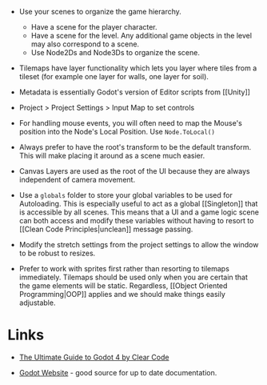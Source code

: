 * Use your scenes to organize the game hierarchy.
	* Have a scene for the player character. 
	* Have a scene for the level. Any additional game objects in the level may also correspond to a scene. 
	* Use Node2Ds and Node3Ds to organize the scene.

* Tilemaps have layer functionality  which lets you layer where tiles from a tileset (for example one layer for walls, one layer for soil).
* Metadata is essentially Godot's version of Editor scripts from [[Unity]]

* Project > Project Settings > Input Map to set controls
* For handling mouse events, you will often need to map the Mouse's position into the Node's Local Position. Use `Node.ToLocal()`
* Always prefer to have the root's transform to be the default transform. This will make placing it around as a scene much easier. 

* Canvas Layers are used as the root of the UI because they are always independent of camera movement.

* Use a `globals` folder to store your global variables to be used for Autoloading. This is especially useful to act as a global [[Singleton]] that is accessible by all scenes. This means that a UI and a game logic scene can both access and modify these variables without having to resort to [[Clean Code Principles|unclean]] message passing.
* Modify the stretch settings from the project settings to allow the window to be robust to resizes.


* Prefer to work with sprites first rather than resorting to tilemaps immediately. Tilemaps should be used only when you are certain that the game elements will be static. Regardless, [[Object Oriented Programming|OOP]] applies and we should make things easily adjustable.

# Links 
* [The Ultimate Guide to Godot 4 by Clear Code](https://www.youtube.com/watch?v=nAh_Kx5Zh5Q)

* [Godot Website](https://forum.godotengine.org) - good source for up to date documentation. 